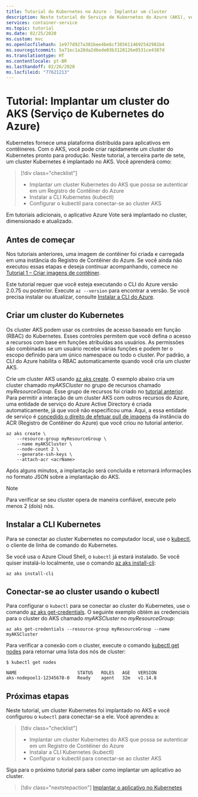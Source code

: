 ```yaml
---
title: Tutorial do Kubernetes no Azure - Implantar um cluster
description: Neste tutorial do Serviço de Kubernetes do Azure (AKS), você cria um cluster AKS e usa o kubectl para conectar-se ao nó mestre do Kubernetes.
services: container-service
ms.topic: tutorial
ms.date: 02/25/2020
ms.custom: mvc
ms.openlocfilehash: 1e977d927a301bee4be6cf3856114692542981b4
ms.sourcegitcommit: 5a71ec1a28da2d6ede03b3128126e0531ce4387d
ms.translationtype: HT
ms.contentlocale: pt-BR
ms.lasthandoff: 02/26/2020
ms.locfileid: "77621213"
---
```

# <a name="tutorial-deploy-an-azure-kubernetes-service-aks-cluster"></a>Tutorial: Implantar um cluster do AKS (Serviço de Kubernetes do Azure)

Kubernetes fornece uma plataforma distribuída para aplicativos em contêineres. Com o AKS, você pode criar rapidamente um cluster do Kubernetes pronto para produção. Neste tutorial, a terceira parte de sete, um cluster Kubernetes é implantado no AKS. Você aprenderá como:

> [!div class="checklist"]
> * Implantar um cluster Kubernetes do AKS que possa se autenticar em um Registro de Contêiner do Azure
> * Instalar a CLI Kubernetes (kubectl)
> * Configurar o kubectil para conectar-se ao cluster AKS

Em tutoriais adicionais, o aplicativo Azure Vote será implantado no cluster, dimensionado e atualizado.

## <a name="before-you-begin"></a>Antes de começar

Nos tutoriais anteriores, uma imagem de contêiner foi criada e carregada em uma instância do Registro de Contêiner do Azure. Se você ainda não executou essas etapas e deseja continuar acompanhando, comece no [Tutorial 1 – Criar imagens de contêiner][aks-tutorial-prepare-app].

Este tutorial requer que você esteja executando o CLI do Azure versão 2.0.75 ou posterior. Execute `az --version` para encontrar a versão. Se você precisa instalar ou atualizar, consulte [Instalar a CLI do Azure][azure-cli-install].

## <a name="create-a-kubernetes-cluster"></a>Criar um cluster do Kubernetes

Os cluster AKS podem usar os controles de acesso baseado em função (RBAC) do Kubernetes. Esses controles permitem que você defina o acesso a recursos com base em funções atribuídas aos usuários. As permissões são combinadas se um usuário recebe várias funções e podem ter o escopo definido para um único namespace ou todo o cluster. Por padrão, a CLI do Azure habilita o RBAC automaticamente quando você cria um cluster AKS.

Crie um cluster AKS usando [az aks create][]. O exemplo abaixo cria um cluster chamado *myAKSCluster* no grupo de recursos chamado *myResourceGroup*. Esse grupo de recursos foi criado no [tutorial anterior][aks-tutorial-prepare-acr]. Para permitir a interação de um cluster AKS com outros recursos do Azure, uma entidade de serviço do Azure Active Directory é criada automaticamente, já que você não especificou uma. Aqui, a essa entidade de serviço é [concedido o direito de efetuar pull de imagens][container-registry-integration] da instância do ACR (Registro de Contêiner do Azure) que você criou no tutorial anterior.

```azurecli
az aks create \
    --resource-group myResourceGroup \
    --name myAKSCluster \
    --node-count 2 \
    --generate-ssh-keys \
    --attach-acr <acrName>
```

Após alguns minutos, a implantação será concluída e retornará informações no formato JSON sobre a implantação do AKS.

> [!NOTE]
> Para verificar se seu cluster opera de maneira confiável, execute pelo menos 2 (dois) nós.

## <a name="install-the-kubernetes-cli"></a>Instalar a CLI Kubernetes

Para se conectar ao cluster Kubernetes no computador local, use o [kubectl][kubectl], o cliente de linha de comando do Kubernetes.

Se você usa o Azure Cloud Shell, o `kubectl` já estará instalado. Se você quiser instalá-lo localmente, use o comando [az aks install-cli][]:

```azurecli
az aks install-cli
```

## <a name="connect-to-cluster-using-kubectl"></a>Conectar-se ao cluster usando o kubectl

Para configurar o `kubectl` para se conectar ao cluster do Kubernetes, use o comando [az aks get-credentials][]. O seguinte exemplo obtém as credenciais para o cluster do AKS chamado *myAKSCluster* no *myResourceGroup*:

```azurecli
az aks get-credentials --resource-group myResourceGroup --name myAKSCluster
```

Para verificar a conexão com o cluster, execute o comando [kubectl get nodes][kubectl-get] para retornar uma lista dos nós de cluster:

```
$ kubectl get nodes

NAME                       STATUS   ROLES   AGE   VERSION
aks-nodepool1-12345678-0   Ready    agent   32m   v1.14.8
```

## <a name="next-steps"></a>Próximas etapas

Neste tutorial, um cluster Kubernetes foi implantado no AKS e você configurou o `kubectl` para conectar-se a ele. Você aprendeu a:

> [!div class="checklist"]
> * Implantar um cluster Kubernetes do AKS que possa se autenticar em um Registro de Contêiner do Azure
> * Instalar a CLI Kubernetes (kubectl)
> * Configurar o kubectil para conectar-se ao cluster AKS

Siga para o próximo tutorial para saber como implantar um aplicativo ao cluster.

> [!div class="nextstepaction"]
> [Implantar o aplicativo no Kubernetes][aks-tutorial-deploy-app]

<!-- LINKS - external -->
[kubectl]: https://kubernetes.io/docs/user-guide/kubectl/
[kubectl-get]: https://kubernetes.io/docs/reference/generated/kubectl/kubectl-commands#get

<!-- LINKS - internal -->
[aks-tutorial-deploy-app]: ./tutorial-kubernetes-deploy-application.md
[aks-tutorial-prepare-acr]: ./tutorial-kubernetes-prepare-acr.md
[aks-tutorial-prepare-app]: ./tutorial-kubernetes-prepare-app.md
[az ad sp create-for-rbac]: /cli/azure/ad/sp#az-ad-sp-create-for-rbac
[az acr show]: /cli/azure/acr#az-acr-show
[az role assignment create]: /cli/azure/role/assignment#az-role-assignment-create
[az aks create]: /cli/azure/aks#az-aks-create
[az aks install-cli]: /cli/azure/aks#az-aks-install-cli
[az aks get-credentials]: /cli/azure/aks#az-aks-get-credentials
[azure-cli-install]: /cli/azure/install-azure-cli
[container-registry-integration]: ./cluster-container-registry-integration.md

